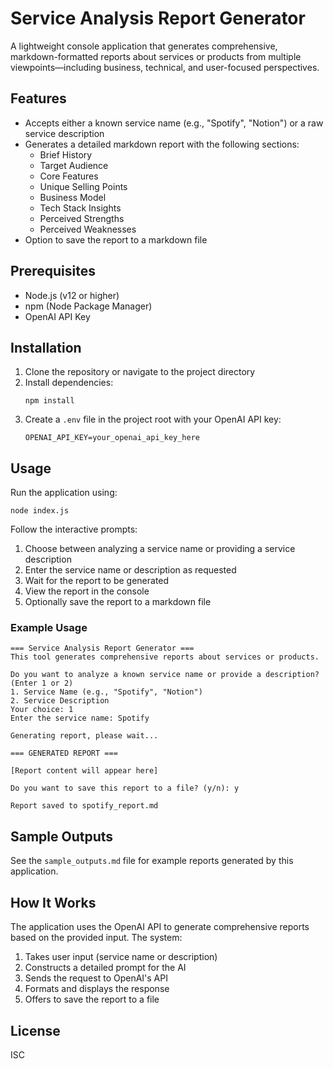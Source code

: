 # Service Analysis Report Generator

A lightweight console application that generates comprehensive, markdown-formatted reports about services or products from multiple viewpoints—including business, technical, and user-focused perspectives.

## Features

- Accepts either a known service name (e.g., "Spotify", "Notion") or a raw service description
- Generates a detailed markdown report with the following sections:
  - Brief History
  - Target Audience
  - Core Features
  - Unique Selling Points
  - Business Model
  - Tech Stack Insights
  - Perceived Strengths
  - Perceived Weaknesses
- Option to save the report to a markdown file

## Prerequisites

- Node.js (v12 or higher)
- npm (Node Package Manager)
- OpenAI API Key

## Installation

1. Clone the repository or navigate to the project directory
2. Install dependencies:
   ```
   npm install
   ```
3. Create a `.env` file in the project root with your OpenAI API key:
   ```
   OPENAI_API_KEY=your_openai_api_key_here
   ```

## Usage

Run the application using:

```
node index.js
```

Follow the interactive prompts:

1. Choose between analyzing a service name or providing a service description
2. Enter the service name or description as requested
3. Wait for the report to be generated
4. View the report in the console
5. Optionally save the report to a markdown file

### Example Usage

```
=== Service Analysis Report Generator ===
This tool generates comprehensive reports about services or products.

Do you want to analyze a known service name or provide a description? (Enter 1 or 2)
1. Service Name (e.g., "Spotify", "Notion")
2. Service Description
Your choice: 1
Enter the service name: Spotify

Generating report, please wait...

=== GENERATED REPORT ===

[Report content will appear here]

Do you want to save this report to a file? (y/n): y

Report saved to spotify_report.md
```

## Sample Outputs

See the `sample_outputs.md` file for example reports generated by this application.

## How It Works

The application uses the OpenAI API to generate comprehensive reports based on the provided input. The system:

1. Takes user input (service name or description)
2. Constructs a detailed prompt for the AI
3. Sends the request to OpenAI's API
4. Formats and displays the response
5. Offers to save the report to a file

## License

ISC
